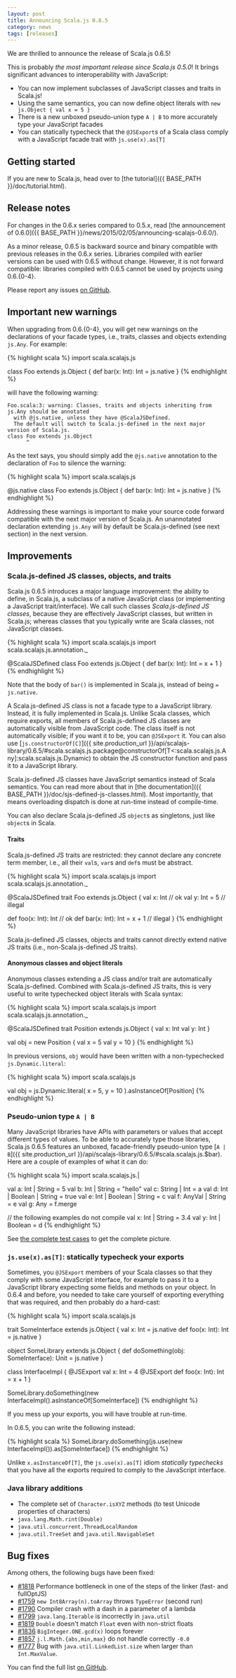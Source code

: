 ```yaml
---
layout: post
title: Announcing Scala.js 0.6.5
category: news
tags: [releases]
---
```



We are thrilled to announce the release of Scala.js 0.6.5!

This is probably *the most important release since Scala.js 0.5.0*!
It brings significant advances to interoperability with JavaScript:

* You can now implement subclasses of JavaScript classes and traits in Scala.js!
* Using the same semantics, you can now define object literals with `new js.Object { val x = 5 }`
* There is a new unboxed pseudo-union type `A | B` to more accurately type your JavaScript facades
* You can statically typecheck that the `@JSExport`s of a Scala class comply with a JavaScript facade trait with `js.use(x).as[T]`
<!--more-->

## Getting started

If you are new to Scala.js, head over to
[the tutorial]({{ BASE_PATH }}/doc/tutorial.html).

## Release notes

For changes in the 0.6.x series compared to 0.5.x, read [the announcement of 0.6.0]({{ BASE_PATH }}/news/2015/02/05/announcing-scalajs-0.6.0/).

As a minor release, 0.6.5 is backward source and binary compatible with previous releases in the 0.6.x series.
Libraries compiled with earlier versions can be used with 0.6.5 without change.
However, it is not forward compatible: libraries compiled with 0.6.5 cannot be used by projects using 0.6.{0-4}.

Please report any issues [on GitHub](https://github.com/scala-js/scala-js/issues).

## Important new warnings

When upgrading from 0.6.{0-4}, you will get new warnings on the declarations of your facade types, i.e., traits, classes and objects extending `js.Any`.
For example:

{% highlight scala %}
import scala.scalajs.js

class Foo extends js.Object {
  def bar(x: Int): Int = js.native
}
{% endhighlight %}

will have the following warning:

    Foo.scala:3: warning: Classes, traits and objects inheriting from js.Any should be annotated
      with @js.native, unless they have @ScalaJSDefined.
      The default will switch to Scala.js-defined in the next major version of Scala.js.
    class Foo extends js.Object
          ^

As the text says, you should simply add the `@js.native` annotation to the declaration of `Foo` to silence the warning:

{% highlight scala %}
import scala.scalajs.js

@js.native
class Foo extends js.Object {
  def bar(x: Int): Int = js.native
}
{% endhighlight %}

Addressing these warnings is important to make your source code forward compatible with the next major version of Scala.js.
An unannotated declaration extending `js.Any` will by default be Scala.js-defined (see next section) in the next version.

## Improvements

### Scala.js-defined JS classes, objects, and traits

Scala.js 0.6.5 introduces a major language improvement: the ability to define, in Scala.js, a subclass of a native JavaScript class (or implementing a JavaScript trait/interface).
We call such classes *Scala.js-defined JS classes*, because they are effectively JavaScript classes, but written in Scala.js; whereas classes that you typically write are Scala classes, not JavaScript classes.

{% highlight scala %}
import scala.scalajs.js
import scala.scalajs.js.annotation._

@ScalaJSDefined
class Foo extends js.Object {
  def bar(x: Int): Int = x + 1
}
{% endhighlight %}

Note that the body of `bar()` is implemented in Scala.js, instead of being `= js.native`.

A Scala.js-defined JS class is not a facade type to a JavaScript library.
Instead, it is fully implemented in Scala.js.
Unlike Scala classes, which require exports, all members of Scala.js-defined JS classes are automatically visible from JavaScript code.
The class itself is not automatically visible; if you want it to be, you can `@JSExport` it.
You can also use [`js.constructorOf[C]`]({{ site.production_url }}/api/scalajs-library/0.6.5/#scala.scalajs.js.package@constructorOf[T<:scala.scalajs.js.Any]:scala.scalajs.js.Dynamic) to obtain the JS constructor function and pass it to a JavaScript library.

Scala.js-defined JS classes have JavaScript semantics instead of Scala semantics.
You can read more about that in [the documentation]({{ BASE_PATH }}/doc/sjs-defined-js-classes.html).
Most importantly, that means overloading dispatch is done at run-time instead of compile-time.

You can also declare Scala.js-defined JS `object`s as singletons, just like `object`s in Scala.

#### Traits

Scala.js-defined JS traits are restricted: they cannot declare any concrete term member, i.e., all their `val`s, `var`s and `def`s must be abstract.

{% highlight scala %}
import scala.scalajs.js
import scala.scalajs.js.annotation._

@ScalaJSDefined
trait Foo extends js.Object {
  val x: Int     // ok
  val y: Int = 5 // illegal

  def foo(x: Int): Int         // ok
  def bar(x: Int): Int = x + 1 // illegal
}
{% endhighlight %}

Scala.js-defined JS classes, objects and traits cannot directly extend native JS traits (i.e., non-Scala.js-defined JS traits).

#### Anonymous classes and object literals

Anonymous classes extending a JS class and/or trait are automatically Scala.js-defined.
Combined with Scala.js-defined JS traits, this is very useful to write typechecked object literals with Scala syntax:

{% highlight scala %}
import scala.scalajs.js
import scala.scalajs.js.annotation._

@ScalaJSDefined
trait Position extends js.Object {
  val x: Int
  val y: Int
}

val obj = new Position {
  val x = 5
  val y = 10
}
{% endhighlight %}

In previous versions, `obj` would have been written with a non-typechecked `js.Dynamic.literal`:

{% highlight scala %}
import scala.scalajs.js

val obj = js.Dynamic.literal(
    x = 5,
    y = 10
).asInstanceOf[Position]
{% endhighlight %}

### Pseudo-union type `A | B`

Many JavaScript libraries have APIs with parameters or values that accept different types of values.
To be able to accurately type those libraries, Scala.js 0.6.5 features an unboxed, facade-friendly pseudo-union type [`A | B`]({{ site.production_url }}/api/scalajs-library/0.6.5/#scala.scalajs.js.$bar).
Here are a couple of examples of what it can do:

{% highlight scala %}
import scala.scalajs.js.|

val a: Int | String = 5
val b: Int | String = "hello"
val c: String | Int = a
val d: Int | Boolean | String = true
val e: Int | Boolean | String = c
val f: AnyVal | String = e
val g: Any = f.merge

// the following examples do not compile
val x: Int | String = 3.4
val y: Int | Boolean = d
{% endhighlight %}

See [the complete test cases](https://github.com/scala-js/scala-js/tree/v0.6.5/test-suite/src/test/scala/org/scalajs/testsuite/library/UnionTypeTest.scala) to get the complete picture.

### `js.use(x).as[T]`: statically typecheck your exports

Sometimes, you `@JSExport` members of your Scala classes so that they comply with some JavaScript interface, for example to pass it to a JavaScript library expecting some fields and methods on your object.
In 0.6.4 and before, you needed to take care yourself of exporting everything that was required, and then probably do a hard-cast:

{% highlight scala %}
import scala.scalajs.js

trait SomeInterface extends js.Object {
  val x: Int = js.native
  def foo(x: Int): Int = js.native
}

object SomeLibrary extends js.Object {
  def doSomething(obj: SomeInterface): Unit = js.native
}

class InterfaceImpl {
  @JSExport val x: Int = 4
  @JSExport def foo(x: Int): Int = x + 1
}

SomeLibrary.doSomething(new InterfaceImpl().asInstanceOf[SomeInterface])
{% endhighlight %}

If you mess up your exports, you will have trouble at run-time.

In 0.6.5, you can write the following instead:

{% highlight scala %}
SomeLibrary.doSomething(js.use(new InterfaceImpl()).as[SomeInterface])
{% endhighlight %}

Unlike `x.asInstanceOf[T]`, the `js.use(x).as[T]` idiom *statically typechecks* that you have all the exports required to comply to the JavaScript interface.

### Java library additions

* The complete set of `Character.isXYZ` methods (to test Unicode properties of characters)
* `java.lang.Math.rint(Double)`
* `java.util.concurrent.ThreadLocalRandom`
* `java.util.TreeSet` and `java.util.NavigableSet`

## Bug fixes

Among others, the following bugs have been fixed:

* [#1818](https://github.com/scala-js/scala-js/issues/1818) Performance bottleneck in one of the steps of the linker (fast- and fullOptJS)
* [#1759](https://github.com/scala-js/scala-js/issues/1759) `new Int8Array(n).toArray` throws `TypeError` (second run)
* [#1790](https://github.com/scala-js/scala-js/issues/1790) Compiler crash with a dash in a parameter of a lambda
* [#1799](https://github.com/scala-js/scala-js/issues/1799) `java.lang.Iterable` is incorrectly in `java.util`
* [#1819](https://github.com/scala-js/scala-js/issues/1819) `Double` doesn't match `Float` even with non-strict floats
* [#1836](https://github.com/scala-js/scala-js/issues/1836) `BigInteger.ONE.gcd(x)` loops forever
* [#1857](https://github.com/scala-js/scala-js/issues/1857) `j.l.Math.{abs,min,max}` do not handle correctly `-0.0`
* [#1777](https://github.com/scala-js/scala-js/issues/1777) Bug with `java.util.LinkedList.size` when larger than `Int.MaxValue`.

You can find the full list [on GitHub](https://github.com/scala-js/scala-js/issues?q=is%3Aissue+milestone%3Av0.6.5+is%3Aclosed).

